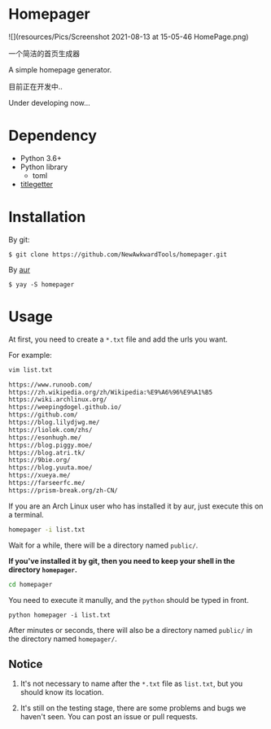 # Homepager

![](resources/Pics/Screenshot 2021-08-13 at 15-05-46 HomePage.png)

一个简洁的首页生成器

A simple homepage generator.

目前正在开发中..

Under developing now...

# Dependency

* Python 3.6+
* Python library
    * toml
* [titlegetter](https://github.com/WeepingDogel/TitleGetter)

# Installation

By git:
```
$ git clone https://github.com/NewAwkwardTools/homepager.git
```

By [aur](https://aur.archlinux.org/packages/homepager/)
```
$ yay -S homepager
```

# Usage

At first, you need to create a `*.txt` file and add the urls you want.

For example:

```bash
vim list.txt 
```

```txt
https://www.runoob.com/
https://zh.wikipedia.org/zh/Wikipedia:%E9%A6%96%E9%A1%B5
https://wiki.archlinux.org/
https://weepingdogel.github.io/
https://github.com/
https://blog.lilydjwg.me/
https://liolok.com/zhs/
https://esonhugh.me/
https://blog.piggy.moe/
https://blog.atri.tk/
https://9bie.org/
https://blog.yuuta.moe/
https://xueya.me/
https://farseerfc.me/ 
https://prism-break.org/zh-CN/
```

If you are an Arch Linux user who has installed it by aur, just execute this on a terminal.

```bash
homepager -i list.txt
```

Wait for a while, there will be a directory named `public/`.


**If you've installed it by git, then you need to keep your shell in the directory `homepager`.**

```bash
cd homepager
```

You need to execute it manully, and the `python` should be typed in front.

```
python homepager -i list.txt
```

After minutes or seconds, there will also be a directory named `public/` in the directory named `homepager/`.

## Notice

1. It's not necessary to name after the  `*.txt` file as `list.txt`, but you should know its location.

2. It's still on the testing stage, there are some problems and bugs we haven't seen. You can post an issue or pull requests.
